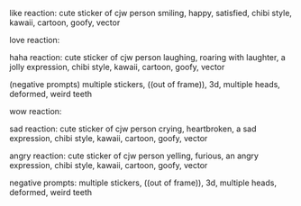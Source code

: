 like reaction:
cute sticker of cjw person smiling, happy, satisfied, chibi style, kawaii, cartoon, goofy, vector

love reaction:


haha reaction:
cute sticker of cjw person laughing, roaring with laughter, a jolly expression, chibi style, kawaii, cartoon, goofy, vector

(negative prompts)
multiple stickers, ((out of frame)), 3d, multiple heads, deformed, weird teeth


wow reaction:


sad reaction:
cute sticker of cjw person crying, heartbroken, a sad expression, chibi style, kawaii, cartoon, goofy, vector

angry reaction:
cute sticker of cjw person yelling, furious, an angry expression, chibi style, kawaii, cartoon, goofy, vector

negative prompts:
multiple stickers, ((out of frame)), 3d, multiple heads, deformed, weird teeth
